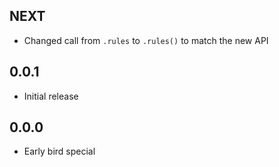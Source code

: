 ## NEXT
- Changed call from `.rules` to `.rules()` to match the new API

## 0.0.1
- Initial release

## 0.0.0
- Early bird special
